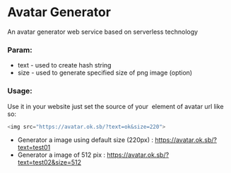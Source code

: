 # Avatar Generator
An avatar generator web service based on serverless technology

### Param:
+ text - used to create hash string
+ size - used to generate specified size of png image (option)


### Usage:
Use it in your website just set the source of your <img> element of avatar url like so:
```js
<img src="https://avatar.ok.sb/?text=ok&size=220">
```
+ Generator a image using default size (220px) : https://avatar.ok.sb/?text=test01
+ Generator a image of 512 pix : https://avatar.ok.sb/?text=test02&size=512
